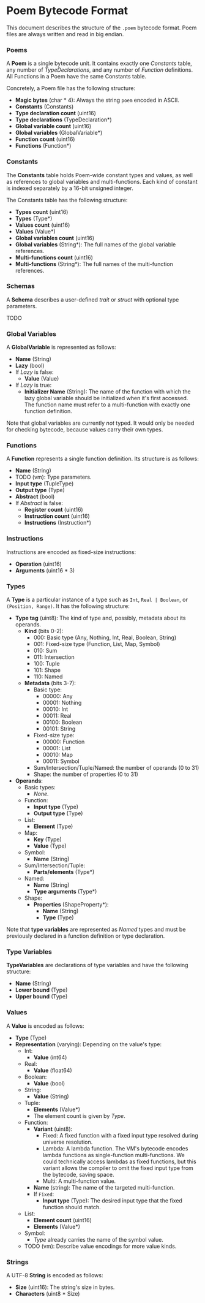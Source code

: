 # Poem Bytecode Format

This document describes the structure of the `.poem` bytecode format. Poem files are always written and read in big endian.

### Poems

A **Poem** is a single bytecode unit. It contains exactly one *Constants* table, any number of *TypeDeclarations*, and any number of *Function* definitions. All Functions in a Poem have the same Constants table.

Concretely, a Poem file has the following structure:

  - **Magic bytes** (char * 4): Always the string `poem` encoded in ASCII.
  - **Constants** (Constants)
  - **Type declaration count** (uint16)
  - **Type declarations** (TypeDeclaration*)
  - **Global variable count** (uint16)
  - **Global variables** (GlobalVariable*)
  - **Function count** (uint16)
  - **Functions** (Function*)

### Constants

The **Constants** table holds Poem-wide constant types and values, as well as references to global variables and multi-functions. Each kind of constant is indexed separately by a 16-bit unsigned integer.

The Constants table has the following structure:

  - **Types count** (uint16)
  - **Types** (Type*)
  - **Values count** (uint16)
  - **Values** (Value*)
  - **Global variables count** (uint16)
  - **Global variables** (String*): The full names of the global variable references.
  - **Multi-functions count** (uint16)
  - **Multi-functions** (String*): The full names of the multi-function references.

### Schemas

A **Schema** describes a user-defined *trait* or *struct* with optional type parameters.

TODO

### Global Variables

A **GlobalVariable** is represented as follows:

  - **Name** (String)
  - **Lazy** (bool)
  - If *Lazy* is false:
    - **Value** (Value)
  - If *Lazy* is true:
    - **Initializer Name** (String): The name of the function with which the lazy global variable should be initialized when it's first accessed. The function name must refer to a multi-function with exactly one function definition.

Note that global variables are currently *not* typed. It would only be needed for checking bytecode, because values carry their own types.

### Functions

A **Function** represents a single function definition. Its structure is as follows:

  - **Name** (String)
  - TODO (vm): Type parameters.
  - **Input type** (TupleType)
  - **Output type** (Type)
  - **Abstract** (bool)
  - If *Abstract* is false:
    - **Register count** (uint16)
    - **Instruction count** (uint16)
    - **Instructions** (Instruction*)

### Instructions

Instructions are encoded as fixed-size instructions:

  - **Operation** (uint16)
  - **Arguments** (uint16 * 3)

### Types

A **Type** is a particular instance of a type such as `Int`, `Real | Boolean`, or `(Position, Range)`. It has the following structure:

  - **Type tag** (uint8): The kind of type and, possibly, metadata about its operands.
    - **Kind** (bits 0-2):
      - 000: Basic type (Any, Nothing, Int, Real, Boolean, String)
      - 001: Fixed-size type (Function, List, Map, Symbol)
      - 010: Sum
      - 011: Intersection
      - 100: Tuple
      - 101: Shape
      - 110: Named
    - **Metadata** (bits 3-7):
      - Basic type:
        - 00000: Any
        - 00001: Nothing
        - 00010: Int
        - 00011: Real
        - 00100: Boolean
        - 00101: String
      - Fixed-size type:
        - 00000: Function
        - 00001: List
        - 00010: Map
        - 00011: Symbol
      - Sum/Intersection/Tuple/Named: the number of operands (0 to 31)
      - Shape: the number of properties (0 to 31)
  - **Operands**:
    - Basic types:
      - *None.*
    - Function:
      - **Input type** (Type)
      - **Output type** (Type)
    - List:
      - **Element** (Type)
    - Map:
      - **Key** (Type)
      - **Value** (Type)
    - Symbol:
      - **Name** (String)
    - Sum/Intersection/Tuple:
      - **Parts/elements** (Type*)
    - Named:
      - **Name** (String)
      - **Type arguments** (Type*)
    - Shape:
      - **Properties** (ShapeProperty*):
        - **Name** (String)
        - **Type** (Type)

Note that **type variables** are represented as *Named* types and must be previously declared in a function definition or type declaration.

### Type Variables

**TypeVariables** are declarations of type variables and have the following structure:
 
  - **Name** (String)
  - **Lower bound** (Type)
  - **Upper bound** (Type)

### Values

A **Value** is encoded as follows:

  - **Type** (Type)
  - **Representation** (varying): Depending on the value's type:
    - Int:
      - **Value** (int64)
    - Real:
      - **Value** (float64)
    - Boolean:
      - **Value** (bool)
    - String:
      - **Value** (String)
    - Tuple:
      - **Elements** (Value*)
      - The element count is given by *Type*.
    - Function:
      - **Variant** (uint8):
        - Fixed: A fixed function with a fixed input type resolved during universe resolution.
        - Lambda: A lambda function. The VM's bytecode encodes lambda functions as single-function multi-functions. We could technically access lambdas as fixed functions, but this variant allows the compiler to omit the fixed input type from the bytecode, saving space.
        - Multi: A multi-function value.
      - **Name** (string): The name of the targeted multi-function.
      - If `Fixed`:
        - **Input type** (Type): The desired input type that the fixed function should match.
    - List:
      - **Element count** (uint16) 
      - **Elements** (Value*)
    - Symbol:
      - *Type* already carries the name of the symbol value.
    - TODO (vm): Describe value encodings for more value kinds.

### Strings

A UTF-8 **String** is encoded as follows:

  - **Size** (uint16): The string's size in bytes.
  - **Characters** (uint8 * Size)
